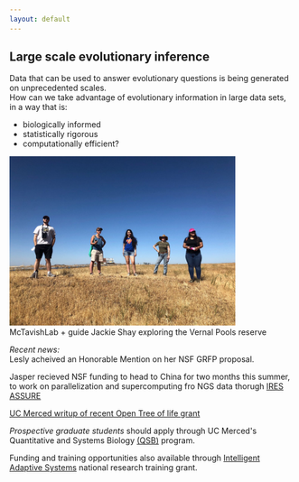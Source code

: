 ```yaml
---
layout: default
---
```

## Large scale evolutionary inference

Data that can be used to answer evolutionary questions is being generated on unprecedented scales. <br>
How can we take advantage of evolutionary information in large data sets,<br>
in a way that is:  
* biologically informed
* statistically rigorous  
* computationally efficient?  

<img src="/assets/vernal.jpg" alt="Drawing" style="width: 400px;"/>  <br>
McTavishLab + guide Jackie Shay exploring the Vernal Pools reserve

*Recent news:*  
Lesly acheived an Honorable Mention on her NSF GRFP proposal.


Jasper recieved NSF funding to head to China for two months this summer, to work on parallelization and supercomputing fro NGS data thorugh
<a href="https://ires-assure.msu.edu/">IRES ASSURE</a>  


<a href="https://news.ucmerced.edu/news/2018/nsf-grant-helps-professor-connect-evolutionary-dots-along-open-tree-life">UC Merced writup of recent Open Tree of life grant</a>


*Prospective graduate students* should apply through UC Merced's
Quantitative and Systems Biology
<a href="http://qsb.ucmerced.edu/">(QSB)</a>
program.  

Funding and training opportunities also available through 
<a href="http://www.nrt-ias.org/">Intelligent Adaptive Systems</a> 
national research training grant.

